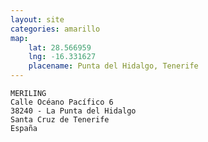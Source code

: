 ```yaml
---
layout: site
categories: amarillo
map:
	lat: 28.566959
	lng: -16.331627
	placename: Punta del Hidalgo, Tenerife
--- 
```

    MERILING
    Calle Océano Pacífico 6
    38240 - La Punta del Hidalgo
    Santa Cruz de Tenerife
    España